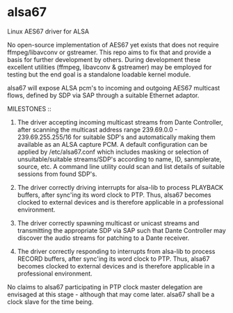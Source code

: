 # alsa67
Linux AES67 driver for ALSA

No open-source implementation of AES67 yet exists that does not require ffmpeg/libavconv or gstreamer. This repo aims to fix that and provide a basis for further development by others. During development these excellent utilities (ffmpeg, libavconv & gstreamer) may be employed for testing but the end goal is a standalone loadable kernel module.

alsa67 will expose ALSA pcm's to incoming and outgoing AES67 multicast flows, defined by SDP via SAP through a suitable Ethernet adaptor.

MILESTONES ::

1) The driver accepting incoming multicast streams from Dante Controller, after scanning the multicast address range 239.69.0.0 - 239.69.255.255/16 for suitable SDP's and automatically making them available as an ALSA capture PCM. A default configuration can be applied by /etc/alsa67.conf which includes masking or selection of unsuitable/suitable streams/SDP's according to name, ID, sanmplerate, source, etc. A command line utility could scan and list details of suitable sessions from found SDP's.

2) The driver correctly driving interrupts for alsa-lib to process PLAYBACK buffers, after sync'ing its word clock to PTP. Thus, alsa67 becomes clocked to external devices and is therefore applicable in a professional environment.

3) The driver correctly spawning multicast or unicast streams and transmitting the appropriate SDP via SAP such that Dante Controller may discover the audio streams for patching to a Dante receiver.

4) The driver correctly responding to interrupts from alsa-lib to process RECORD buffers, after sync'ing its word clock to PTP. Thus, alsa67 becomes clocked to external devices and is therefore applicable in a professional environment.

No claims to alsa67 participating in PTP clock master delegation are envisaged at this stage - although that may come later. alsa67 shall be a clock slave for the time being.






